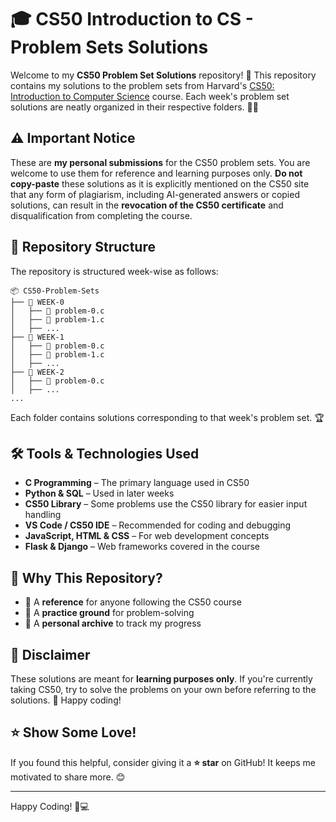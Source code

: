 # 🎓 CS50 Introduction to CS - Problem Sets Solutions

Welcome to my **CS50 Problem Set Solutions** repository! 🚀 This repository contains my solutions to the problem sets from Harvard's [CS50: Introduction to Computer Science](https://www.edx.org/learn/computer-science/harvard-university-cs50-s-introduction-to-computer-science) course. Each week's problem set solutions are neatly organized in their respective folders. 📁✨
<br/>

## ⚠️ Important Notice
These are **my personal submissions** for the CS50 problem sets. You are welcome to use them for reference and learning purposes only. **Do not copy-paste** these solutions as it is explicitly mentioned on the CS50 site that any form of plagiarism, including AI-generated answers or copied solutions, can result in the **revocation of the CS50 certificate** and disqualification from completing the course.


## 📂 Repository Structure

The repository is structured week-wise as follows:

```
📦 CS50-Problem-Sets
├── 📂 WEEK-0
│   ├── 📝 problem-0.c
│   ├── 📝 problem-1.c
│   ├── ...
├── 📂 WEEK-1
│   ├── 📝 problem-0.c
│   ├── 📝 problem-1.c
│   ├── ...
├── 📂 WEEK-2
│   ├── 📝 problem-0.c
│   ├── ...
...
```

Each folder contains solutions corresponding to that week's problem set. 🏆

## 🛠 Tools & Technologies Used

- **C Programming** – The primary language used in CS50
- **Python & SQL** – Used in later weeks
- **CS50 Library** – Some problems use the CS50 library for easier input handling
- **VS Code / CS50 IDE** – Recommended for coding and debugging
- **JavaScript, HTML & CSS** – For web development concepts
- **Flask & Django** – Web frameworks covered in the course

## 🎯 Why This Repository?

- 📌 A **reference** for anyone following the CS50 course
- 🎯 A **practice ground** for problem-solving
- 🚀 A **personal archive** to track my progress

## 📜 Disclaimer

These solutions are meant for **learning purposes only**. If you're currently taking CS50, try to solve the problems on your own before referring to the solutions. 🚀 Happy coding!

## ⭐ Show Some Love!

If you found this helpful, consider giving it a **⭐️ star** on GitHub! It keeps me motivated to share more. 😊

---

Happy Coding! 🚀💻
